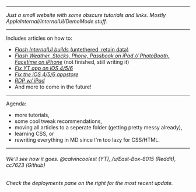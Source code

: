 ***

*Just a small website with some obscure tutorials and links. Mostly AppleInternal/InternalUI/DemoMode stuff.*  


***

Includes articles on how to:

- [*Flash InternalUI builds* (untethered, retain data)](https://cc7623.github.io/internaluifirmware.html)
- [*Flash Weather, Stocks, Phone, Passbook on iPad // PhotoBooth, Facetime on iPhone*](https://cc7623.github.io/unsupportedapps.html) (not finished, still writing it)
- [*Fix YT app on iOS 4/5/6*](https://cc7623.github.io/tuberepair)
- [*Fix the iOS 4/5/6 appstore*](https://cc7623.github.io/storebroken)
- [*RDP w/ iPad*](https://cc7623.github.io/articles/remotecontrol)
- And more to come in the future!

***

Agenda:
- more tutorials,
- some cool tweak recommendations,
- moving all articles to a seperate folder (getting pretty messy already),
- learning CSS, or
- rewriting everything in MD since I'm too lazy for CSS/HTML.

***

###### *We'll see how it goes. @calvincoolest (YT), /u/East-Box-8015 (Reddit), cc7623 (Github)*
###### *Check the deployments pane on the right for the most recent update.*
